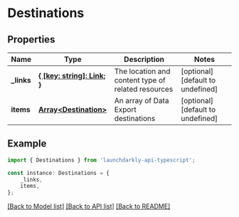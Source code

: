 # Destinations


## Properties

Name | Type | Description | Notes
------------ | ------------- | ------------- | -------------
**_links** | [**{ [key: string]: Link; }**](Link.md) | The location and content type of related resources | [optional] [default to undefined]
**items** | [**Array&lt;Destination&gt;**](Destination.md) | An array of Data Export destinations | [optional] [default to undefined]

## Example

```typescript
import { Destinations } from 'launchdarkly-api-typescript';

const instance: Destinations = {
    _links,
    items,
};
```

[[Back to Model list]](../README.md#documentation-for-models) [[Back to API list]](../README.md#documentation-for-api-endpoints) [[Back to README]](../README.md)
